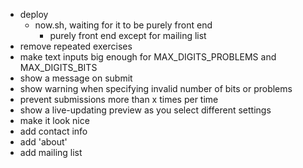 - deploy
  - now.sh, waiting for it to be purely front end
    - purely front end except for mailing list
- remove repeated exercises
- make text inputs big enough for MAX_DIGITS_PROBLEMS and MAX_DIGITS_BITS
- show a message on submit
- show warning when specifying invalid number of bits or problems
- prevent submissions more than x times per time
- show a live-updating preview as you select different settings
- make it look nice
- add contact info
- add 'about'
- add mailing list
